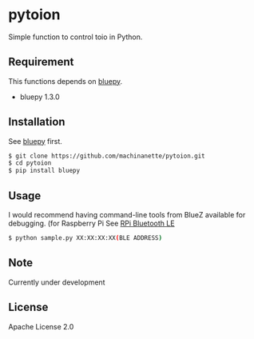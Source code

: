 # pytoion
Simple function to control toio in Python.

## Requirement
This functions depends on [bluepy](https://github.com/IanHarvey/bluepy).

* bluepy 1.3.0

## Installation
See [bluepy](https://github.com/IanHarvey/bluepy) first.

```bash
$ git clone https://github.com/machinanette/pytoion.git
$ cd pytoion
$ pip install bluepy
```

## Usage
I would recommend having command-line tools from BlueZ available for debugging. (for Raspberry Pi See [RPi Bluetooth LE](https://www.elinux.org/RPi_Bluetooth_LE)

```bash
$ python sample.py XX:XX:XX:XX(BLE ADDRESS)
```
## Note
Currently under development

## License
Apache License 2.0

